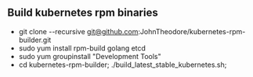 Build kubernetes rpm binaries
-------------

- git clone --recursive git@github.com:JohnTheodore/kubernetes-rpm-builder.git
- sudo yum install rpm-build golang etcd
- sudo yum groupinstall "Development Tools"
- cd kubernetes-rpm-builder; ./build_latest_stable_kubernetes.sh;